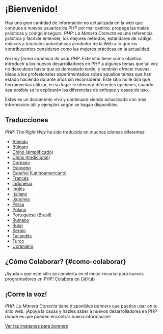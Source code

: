 # ¡Bienvenido!

Hay una gran cantidad de información no actualizada en la web que conduce a nuevos usuarios de PHP por mal camino,
propaga las malas prácticas y código inseguro. _PHP: La Manera Correcta_ es una referencia práctica y fácil de entender,
los mejores métodos, estándares de código, enlaces a tutoriales autoritativos alrededor de la Web y lo que los
contribuyentes consideran como las mejores prácticas en la actualidad.

_No hay forma canónica de usar PHP_. Este sitio tiene como objetivo introducir a los nuevos desarrolladores en PHP
a algunos temas que tal vez no descubran hasta que es demasiado tarde, y también ofrecer nuevas ideas a los
profesionales experimentados sobre aquellos temas que han estado haciendo durante años sin reconsiderar. Este sitio no
le dirá que herramientas utilizar, en su lugar le ofrecerá diferentes opciones, cuando sea posible se le explicarán las
diferencias de enfoque y casos de uso.

Estes es un documento vivo y continuara siendo actualizado con más información útil y ejemplos según se hagan
disponibles.

## Traducciones

_PHP: The Right Way_ ha sido traducido en muchos idiomas diferentes:

* [Alemán](http://rwetzlmayr.github.io/php-the-right-way/)
* [Búlgaro](http://bg.phptherightway.com/)
* [Chino (simplificado)](http://laravel-china.github.io/php-the-right-way/)
* [Chino (tradicional)](http://laravel-taiwan.github.io/php-the-right-way)
* [Coreano](http://modernpug.github.io/php-the-right-way/)
* [Esloveno](http://sl.phptherightway.com)
* [Español (Latinoamericano)](http://phpdevenezuela.github.io/php-the-right-way/)
* [Francés](http://eilgin.github.io/php-the-right-way/)
* [Indonesio](http://id.phptherightway.com/)
* [Inglés](http://www.phptherightway.com)
* [Italiano](http://it.phptherightway.com/)
* [Japones](http://ja.phptherightway.com)
* [Persa](http://novid.github.io/php-the-right-way/)
* [Polaco](http://pl.phptherightway.com/)
* [Portuguése (Brasil)](http://br.phptherightway.com/)
* [Rumano](https://bgui.github.io/php-the-right-way/)
* [Ruso](http://getjump.github.io/ru-php-the-right-way)
* [Serbio](http://phpsrbija.github.io/php-the-right-way/)
* [Tailandés](https://apzentral.github.io/php-the-right-way/)
* [Turco](http://hkulekci.github.io/php-the-right-way/)
* [Ucraniano](http://iflista.github.com/php-the-right-way/)

## ¿Cómo Colaborar? {#como-colaborar}

¡Ayuda a que este sitio se convierta en el mejor recurso para nuevos programadores en PHP! [Colabora en GitHub][1]

## ¡Corre la voz!

_PHP: La Manera Correcta_ tiene disponibles _banners_ que puedes usar en tu sitio web. ¡Apoya la causa y hazles saber a
nuevos desarrolladores en PHP donde es que pueden encontrar buena información!

[Ver las imágenes para _banners_][2]

[1]: https://github.com/phpdevenezuela/php-the-right-way/tree/gh-pages
[2]: /banners.html
